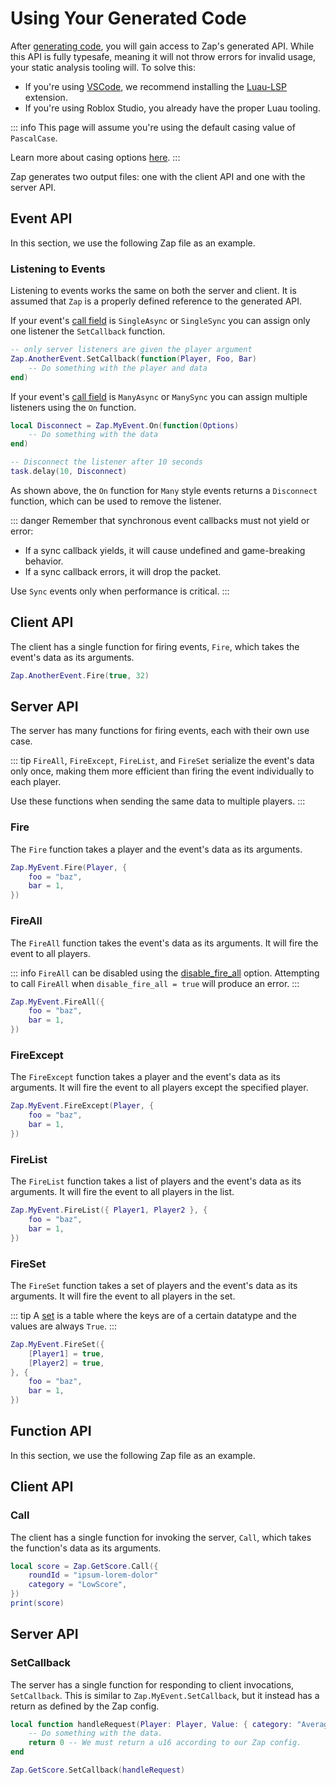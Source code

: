 <script setup lang="ts">
const eventConfigFile = `event MyEvent = {
    from: Server,
    type: Reliable,
    call: ManyAsync,
    data: struct {
        foo: string,
        bar: u8,
    }
}

event AnotherEvent = {
    from: Client,
    type: Reliable,
    call: SingleAsync,
    data: (Foo: boolean, Bar: u8)
}
`

const functConfigFile = `funct GetScore = {
    call: Async,
    args: (roundId: string, category: enum { HighScore, LowScore, AverageScore })
    rets: u16,
}
`
</script>

# Using Your Generated Code

After [generating code](./generation.md), you will gain access to Zap's generated API. While this API is fully typesafe, meaning it will not throw errors for invalid usage, your static analysis tooling will. To solve this:

- If you're using [VSCode](https://code.visualstudio.com/), we recommend installing the [Luau-LSP](https://marketplace.visualstudio.com/items?itemName=JohnnyMorganz.luau-lsp) extension.
- If you're using Roblox Studio, you already have the proper Luau tooling.

::: info
This page will assume you're using the default casing value of `PascalCase`.

Learn more about casing options [here](../config/options.md#casing).
:::

Zap generates two output files: one with the client API and one with the server API.

## Event API

In this section, we use the following Zap file as an example.

<CodeBlock :code="eventConfigFile" />

### Listening to Events

Listening to events works the same on both the server and client. It is assumed that `Zap` is a properly defined reference to the generated API.

If your event's [call field](../config/events.md#call) is `SingleAsync` or `SingleSync` you can assign only one listener the `SetCallback` function.

```lua
-- only server listeners are given the player argument
Zap.AnotherEvent.SetCallback(function(Player, Foo, Bar)
    -- Do something with the player and data
end)
```

If your event's [call field](../config/events.md#call) is `ManyAsync` or `ManySync` you can assign multiple listeners using the `On` function.

```lua
local Disconnect = Zap.MyEvent.On(function(Options)
    -- Do something with the data
end)

-- Disconnect the listener after 10 seconds
task.delay(10, Disconnect)
```

As shown above, the `On` function for `Many` style events returns a `Disconnect` function, which can be used to remove the listener.

::: danger
Remember that synchronous event callbacks must not yield or error:

- If a sync callback yields, it will cause undefined and game-breaking behavior.
- If a sync callback errors, it will drop the packet.

Use `Sync` events only when performance is critical.
:::

## Client API

The client has a single function for firing events, `Fire`, which takes the event's data as its arguments.

```lua
Zap.AnotherEvent.Fire(true, 32)
```

## Server API

The server has many functions for firing events, each with their own use case.

::: tip
`FireAll`, `FireExcept`, `FireList`, and `FireSet` serialize the event's data only once, making them more efficient than firing the event individually to each player.

Use these functions when sending the same data to multiple players.
:::

### Fire

The `Fire` function takes a player and the event's data as its arguments.

```lua
Zap.MyEvent.Fire(Player, {
    foo = "baz",
    bar = 1,
})
```

### FireAll

The `FireAll` function takes the event's data as its arguments. It will fire the event to all players.

::: info
`FireAll` can be disabled using the [disable_fire_all](../config/options.md#disable-fire-all) option. Attempting to call `FireAll` when `disable_fire_all = true` will produce an error.
:::

```lua
Zap.MyEvent.FireAll({
    foo = "baz",
    bar = 1,
})
```

### FireExcept

The `FireExcept` function takes a player and the event's data as its arguments. It will fire the event to all players except the specified player.

```lua
Zap.MyEvent.FireExcept(Player, {
    foo = "baz",
    bar = 1,
})
```

### FireList

The `FireList` function takes a list of players and the event's data as its arguments. It will fire the event to all players in the list.

```lua
Zap.MyEvent.FireList({ Player1, Player2 }, {
    foo = "baz",
    bar = 1,
})
```

### FireSet

The `FireSet` function takes a set of players and the event's data as its arguments. It will fire the event to all players in the set.

::: tip
A [set](../config/types.md#sets) is a table where the keys are of a certain datatype and the values are always `True`.
:::

```lua
Zap.MyEvent.FireSet({
    [Player1] = true,
    [Player2] = true,
}, {
    foo = "baz",
    bar = 1,
})
```

## Function API

In this section, we use the following Zap file as an example.

<CodeBlock :code="functConfigFile" />

## Client API

### Call

The client has a single function for invoking the server, `Call`, which takes the function's data as its arguments.

```lua
local score = Zap.GetScore.Call({
    roundId = "ipsum-lorem-dolor"
    category = "LowScore",
})
print(score)
```

## Server API

### SetCallback
The server has a single function for responding to client invocations, `SetCallback`. This is similar to `Zap.MyEvent.SetCallback`, but it instead has a return as defined by the Zap config.

```lua
local function handleRequest(Player: Player, Value: { category: "AverageScore" | "HighScore" | "LowScore", roundId: string }): number
    -- Do something with the data.
    return 0 -- We must return a u16 according to our Zap config.
end

Zap.GetScore.SetCallback(handleRequest)
```
